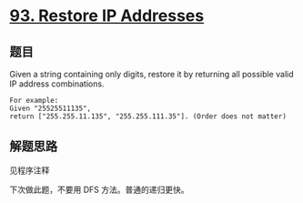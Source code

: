 # [93. Restore IP Addresses](https://leetcode.com/problems/restore-ip-addresses/)

## 题目
Given a string containing only digits, restore it by returning all possible valid IP address combinations.

```
For example:
Given "25525511135",
return ["255.255.11.135", "255.255.111.35"]. (Order does not matter)
```
## 解题思路

见程序注释

下次做此题，不要用 DFS 方法。普通的递归更快。